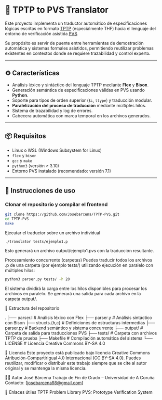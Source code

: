 # 🧠 TPTP to PVS Translator

Este proyecto implementa un traductor automático de especificaciones lógicas escritas en formato [TPTP](http://www.tptp.org/) (especialmente THF) hacia el lenguaje del entorno de verificación asistida [PVS](https://pvs.csl.sri.com/).

Su propósito es servir de puente entre herramientas de demostración automática y sistemas formales asistidos, permitiendo reutilizar problemas existentes en contextos donde se requiere trazabilidad y control experto.

---

## ⚙️ Características

- Análisis léxico y sintáctico del lenguaje TPTP mediante **Flex** y **Bison**.
- Generación semántica de especificaciones válidas en PVS usando **Python**.
- Soporte para tipos de orden superior (`$i`, `ttype`) y traducción modular.
- **Paralelización del proceso de traducción** mediante múltiples hilos.
- Sistema de trazabilidad y log de errores.
- Cabecera automática con marca temporal en los archivos generados.

---

## 📦 Requisitos

- Linux o WSL (Windows Subsystem for Linux)
- `flex` y `bison`
- `gcc` y `make`
- `python3` (versión ≥ 3.10)
- Entorno PVS instalado (recomendado: versión 7.1)

---

## 🚀 Instrucciones de uso

### Clonar el repositorio y compilar el frontend

```bash
git clone https://github.com/Josebarcena/TPTP-PVS.git
cd TPTP-PVS
make
```
Ejecutar el traductor sobre un archivo individual
```
./translator tests/ejemplo1.p

```
Esto generará un archivo output/ejemplo1.pvs con la traducción resultante.

Procesamiento concurrente (carpetas)
Puedes traducir todos los archivos .p de una carpeta (por ejemplo tests/) utilizando ejecución en paralelo con múltiples hilos:

```bash
python3 parser.py tests/ -h 20
```

El sistema dividirá la carga entre los hilos disponibles para procesar los archivos en paralelo. Se generará una salida para cada archivo en la carpeta output/.

📁 Estructura del repositorio

.
├── parser.l          # Análisis léxico con Flex
├── parser.y          # Análisis sintáctico con Bison
├── structs.{h,c}     # Definiciones de estructuras intermedias
├── parser.py         # Backend semántico y sistema concurrente
├── output/           # Carpeta de salida para traducciones PVS
├── tests/            # Carpeta con archivos TPTP de prueba
├── Makefile          # Compilación automática del sistema
└── LICENSE           # Licencia Creative Commons BY-SA 4.0

📄 Licencia
Este proyecto está publicado bajo licencia Creative Commons Atribución-CompartirIgual 4.0 Internacional (CC BY-SA 4.0).
Puedes reutilizar, modificar o distribuir este trabajo siempre que se cite al autor original y se mantenga la misma licencia.

👨‍💻 Autor
José Bárcena
Trabajo de Fin de Grado – Universidad de A Coruña
Contacto: [josebarcena98@gmail.com]

🔗 Enlaces útiles
TPTP Problem Library
PVS: Prototype Verification System

